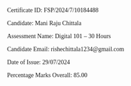 <!DOCTYPE html>
<html lang="en">
<head>
  <meta charset="UTF-8">
  <meta name="viewport" content="width=device-width, initial-scale=1.0">
  <title>Certificate   
 Information</title>
  <style>
    body {
      font-family: Times New Roman, serif;
      margin: 0;
      text-align: left; /* Align text to the left */
    }

    p {
      margin: 0;
    }
  </style>
</head>
<body>
  <p>Certificate ID: FSP/2024/7/10184488</p>
  <p>Candidate: Mani Raju Chittala</p>
  <p>Assessment Name: Digital 101 – 30 Hours</p>
  <p>Candidate Email: rishechittala1234@gmail.com</p>
  <p>Date of Issue: 29/07/2024</p>
  <p>Percentage Marks Overall: 85.00</p>
</body>
</html>
